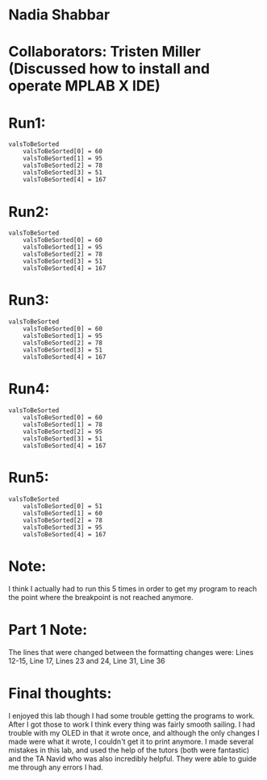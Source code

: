 # Nadia Shabbar
# Collaborators: Tristen Miller (Discussed how to install and operate MPLAB X IDE)
# Run1:
	valsToBeSorted
		valsToBeSorted[0] = 60
		valsToBeSorted[1] = 95
		valsToBeSorted[2] = 78
		valsToBeSorted[3] = 51
		valsToBeSorted[4] = 167

# Run2:
	valsToBeSorted
		valsToBeSorted[0] = 60
		valsToBeSorted[1] = 95
		valsToBeSorted[2] = 78
		valsToBeSorted[3] = 51
		valsToBeSorted[4] = 167
		
# Run3:
	valsToBeSorted
		valsToBeSorted[0] = 60
		valsToBeSorted[1] = 95
		valsToBeSorted[2] = 78
		valsToBeSorted[3] = 51
		valsToBeSorted[4] = 167

# Run4:
	valsToBeSorted
		valsToBeSorted[0] = 60
		valsToBeSorted[1] = 78
		valsToBeSorted[2] = 95
		valsToBeSorted[3] = 51
		valsToBeSorted[4] = 167

# Run5:
	valsToBeSorted
		valsToBeSorted[0] = 51
		valsToBeSorted[1] = 60
		valsToBeSorted[2] = 78
		valsToBeSorted[3] = 95
		valsToBeSorted[4] = 167
		
# Note:
I think I actually had to run this 5 times in
order to get my program to reach the point where the
breakpoint is not reached anymore.

# Part 1 Note:
The lines that were changed between the formatting
changes were:
Lines 12-15, Line 17, Lines 23 and 24, Line 31, Line 36

# Final thoughts:
I enjoyed this lab though I had some trouble getting the programs
to work. After I got those to work I think every thing was fairly
smooth sailing. I had trouble with my OLED in that it wrote once,
and although the only changes I made were what it wrote, I couldn't
get it to print anymore. I made several mistakes in this lab,
and used the help of the tutors (both were fantastic) and the TA Navid
who was also incredibly helpful. They were able to guide me through
any errors I had.
